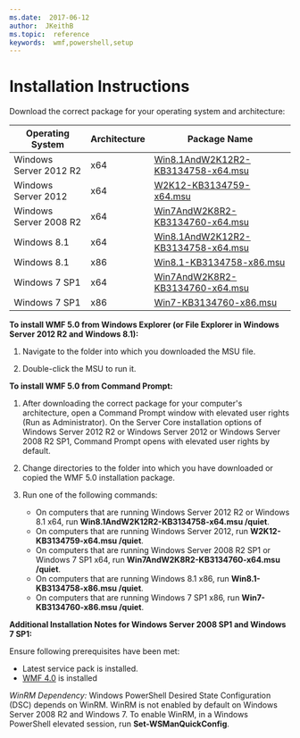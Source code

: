 ```yaml
---
ms.date:  2017-06-12
author:  JKeithB
ms.topic:  reference
keywords:  wmf,powershell,setup
---
```


# Installation Instructions

Download the correct package for your operating system and architecture:

| Operating System	     | Architecture | Package Name              | 
|------------------------|--------------|---------------------------| 
| Windows Server 2012 R2 | x64 		| [Win8.1AndW2K12R2-KB3134758-x64.msu](http://go.microsoft.com/fwlink/?LinkId=717507) | 
| Windows Server 2012	 | x64		| [W2K12-KB3134759-x64.msu](http://go.microsoft.com/fwlink/?LinkId=717506) | 
| Windows Server 2008 R2 | x64		| [Win7AndW2K8R2-KB3134760-x64.msu](http://go.microsoft.com/fwlink/?LinkId=717504) |
| Windows 8.1            | x64          | [Win8.1AndW2K12R2-KB3134758-x64.msu](http://go.microsoft.com/fwlink/?LinkId=717507) |
| Windows 8.1            | x86          | [Win8.1-KB3134758-x86.msu](http://go.microsoft.com/fwlink/?LinkID=717963) |
| Windows 7 SP1          | x64          | [Win7AndW2K8R2-KB3134760-x64.msu](http://go.microsoft.com/fwlink/?LinkId=717504) |
| Windows 7 SP1          | x86          | [Win7-KB3134760-x86.msu](http://go.microsoft.com/fwlink/?LinkID=717962) |


**To install WMF 5.0 from Windows Explorer (or File Explorer in Windows Server 2012 R2 and Windows 8.1):**

1. Navigate to the folder into which you downloaded the MSU file.

2. Double-click the MSU to run it.

**To install WMF 5.0 from Command Prompt:** 

1. After downloading the correct package for your computer's architecture, open a Command Prompt window with elevated user rights (Run as Administrator). On the Server Core installation options of Windows Server 2012 R2 or Windows Server 2012 or Windows Server 2008 R2 SP1, Command Prompt opens with elevated user rights by default.

2. Change directories to the folder into which you have downloaded or copied the WMF 5.0 installation package.

3. Run one of the following commands:
	- On computers that are running Windows Server 2012 R2 or Windows 8.1 x64, run **Win8.1AndW2K12R2-KB3134758-x64.msu /quiet**.
	- On computers that are running Windows Server 2012, run **W2K12-KB3134759-x64.msu /quiet**.
	- On computers that are running Windows Server 2008 R2 SP1 or Windows 7 SP1 x64, run **Win7AndW2K8R2-KB3134760-x64.msu /quiet**.
	- On computers that are running Windows 8.1 x86, run **Win8.1-KB3134758-x86.msu /quiet**.
	- On computers that are running Windows 7 SP1 x86, run **Win7-KB3134760-x86.msu /quiet**.

**Additional Installation Notes for Windows Server 2008 SP1 and Windows 7 SP1:**

Ensure following prerequisites have been met:
- Latest service pack is installed.
- [WMF 4.0](http://www.microsoft.com/en-us/download/details.aspx?id=40855) is installed

*WinRM Dependency:*
Windows PowerShell Desired State Configuration (DSC) depends on WinRM. WinRM is not enabled by default on Windows Server 2008 R2 and Windows 7. To enable WinRM, in a Windows PowerShell elevated session, run **Set-WSManQuickConfig**.


